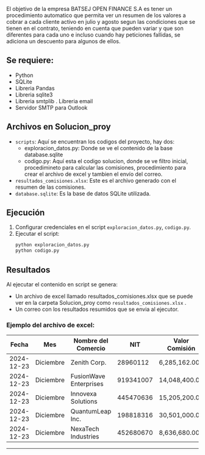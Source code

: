 El objetivo de la empresa BATSEJ OPEN FINANCE S.A es tener un procedimiento automatico que permita ver un resumen de los valores a cobrar a cada cliente activo en julio y agosto segun las condiciones que se tienen en el contrato, teniendo en cuenta que pueden variar y que son diferentes para cada uno e incluso cuando hay peticiones fallidas, se adiciona un descuento para algunos de ellos. 

## Se requiere:
- Python
- SQLite
- Libreria Pandas
- Libreria sqlite3
- Libreria smtplib
. Libreria email
- Servidor SMTP para Outlook

## Archivos en Solucion_proy
- `scripts`: Aquí se encuentran los codigos del proyecto, hay dos:
    - exploracion_datos.py: Donde se ve el contenido de la base database.sqlite
    - codigo.py: Aquí esta el codigo solucion, donde se ve filtro inicial, procedimineto para calcular las comisiones, procedimiento para crear el archivo de excel y tambien el envío del correo.
- `resultados_comisiones.xlsx`: Este es el archivo generado con el resumen de las comisiones.
- `database.sqlite`: Es la base de datos SQLite utilizada.

## Ejecución
1. Configurar credenciales en el script `exploracion_datos.py`, `codigo.py`.
2. Ejecutar el script:
   ```bash
   python exploracion_datos.py
   python codigo.py

## Resultados
Al ejecutar el contenido en script se genera:
- Un archivo de excel llamado resultados_comisiones.xlsx que se puede ver en la carpeta Solucion_proy como `resultados_comisiones.xlsx` .
- Un correo con los resultados resumidos que se envia al ejecutor.

### Ejemplo del archivo de excel:

| Fecha       | Mes       | Nombre del Comercio   | NIT       | Valor Comisión | Valor IVA   | Valor Total    | Correo                          |
|-------------|-----------|-----------------------|-----------|----------------|-------------|----------------|----------------------------------|
| 2024-12-23  | Diciembre | Zenith Corp.          | 28960112  | 6,285,162.00   | 1,194,180.78 | 7,479,342.78   | zenithcorp.@gemaily.net         |
| 2024-12-23  | Diciembre | FusionWave Enterprises| 919341007 | 14,048,400.00  | 2,669,196.00 | 16,717,596.00  | fusionwaveenterprises@microfitsof.com |
| 2024-12-23  | Diciembre | Innovexa Solutions    | 445470636 | 15,205,200.00  | 2,888,988.00 | 18,094,188.00  | innovexasolutions@microfitsof.com |
| 2024-12-23  | Diciembre | QuantumLeap Inc.      | 198818316 | 30,501,000.00  | 5,795,190.00 | 36,296,190.00  | quantumleapinc.@gemaily.net     |
| 2024-12-23  | Diciembre | NexaTech Industries   | 452680670 | 8,636,680.00   | 1,640,969.20 | 10,277,649.20  | nexatechindustries@gemaily.net  |

---


